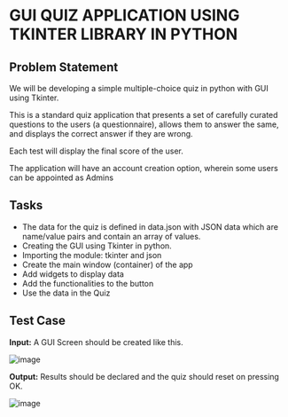 # GUI QUIZ APPLICATION USING TKINTER LIBRARY IN PYTHON

## Problem Statement
We will be developing a simple multiple-choice quiz in python with GUI using Tkinter. 

This is a standard quiz application that presents a set of carefully curated questions to the users (a questionnaire), allows them to answer the same, and displays the correct answer if they are wrong. 

Each test will display the final score of the user. 

The application will have an account creation option, wherein some users can be appointed as Admins

## Tasks

- The data for the quiz is defined in data.json with JSON data which are name/value pairs and contain an array of values. 
- Creating the GUI using Tkinter in python.
- Importing the module: tkinter and json
- Create the main window (container) of the app
- Add widgets to display data
- Add the functionalities to the button
- Use the data in the Quiz

## Test Case
**Input:** A GUI Screen should be created like this.

![image](https://user-images.githubusercontent.com/76874762/160052057-320d193b-4421-406f-828b-8b195908b4c6.png)

**Output:** Results should be declared and the quiz should reset on pressing OK.

![image](https://user-images.githubusercontent.com/76874762/160052152-92a2a80b-43e6-4aae-89b2-99fb4d357e65.png)



